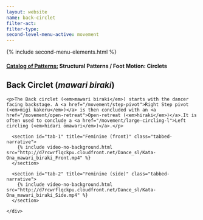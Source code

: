 ```yaml
---
layout: website
name: back-circlet
filter-act:
filter-type:
second-level-menu-active: movement
---
```

{% include second-menu-elements.html %}

<main class="page-content">
  <div class="text-container">
    <h4><a href="/movement/">Catalog of Patterns:</a> Structural Patterns / Foot Motion: Circlets</h4>
    <h2>Back Circlet (<em>mawari biraki</em>)</h2>

    <p>The Back circlet (<em>mawari biraki</em>) starts with the dancer facing backstage. A <a href="/movement/step-pivot">Right Step pivot (<em>migi kakeru</em>)</a> is then concluded with an <a href="/movement/open-retreat">Open-retreat (<em>hiraki</em>)</a>.It is often used to conclude a <a href="/movement/large-circling-l">Left circling (<em>hidari ōmawari</em>)</a>.</p>

  </div>


<div class="tabs-container">
  <div class="tabs-container__links">
    <div class="wrapper">
      <div id="tabs"></div>
    </div>
  </div>
  <div class="tabs-container__content">
    <div class="wrapper">

      <section id="tab-1" title="Feminine (front)" class="tabbed-narrative">
        {% include video-no-background.html src="http://d7rcwrflqckpu.cloudfront.net/Dance_sl/Kata-Ona_mawari_biraki_Front.mp4" %}
      </section>

      <section id="tab-2" title="Feminine (side)" class="tabbed-narrative">
        {% include video-no-background.html src="http://d7rcwrflqckpu.cloudfront.net/Dance_sl/Kata-Ona_mawari_biraki_Side.mp4" %}
      </section>

    </div>
  </div>
</div>
</main>
